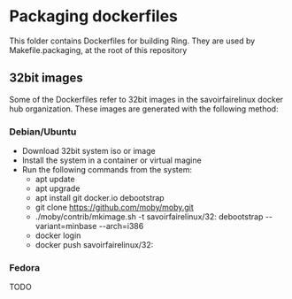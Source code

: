# Packaging dockerfiles

This folder contains Dockerfiles for building Ring. They are used by
Makefile.packaging, at the root of this repository

## 32bit images

Some of the Dockerfiles refer to 32bit images in the savoirfairelinux docker
hub organization. These images are generated with the following method:


### Debian/Ubuntu

- Download 32bit system iso or image
- Install the system in a container or virtual magine
- Run the following commands from the system:
    * apt update
    * apt upgrade
    * apt install git docker.io debootstrap
    * git clone https://github.com/moby/moby.git
    * ./moby/contrib/mkimage.sh -t savoirfairelinux/<distro>32:<distroversion> debootstrap --variant=minbase --arch=i386 <codename>
    * docker login
    * docker push savoirfairelinux/<distro>32:<distroversion>

### Fedora

TODO
